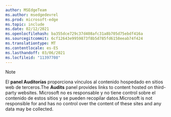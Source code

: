 ```yaml
---
author: MSEdgeTeam
ms.author: msedgedevrel
ms.prod: microsoft-edge
ms.topic: include
ms.date: 02/12/2021
ms.openlocfilehash: ba355dce729c37d408afc31a8b705d75ebdf416a
ms.sourcegitcommit: 6cf12643e9959873f8b5d785fd6158eeab74f424
ms.translationtype: MT
ms.contentlocale: es-ES
ms.lasthandoff: 03/06/2021
ms.locfileid: "11397708"
---
```

> [!NOTE]
> <span data-ttu-id="d4055-101">El **panel Auditorías** proporciona vínculos al contenido hospedado en sitios web de terceros.</span><span class="sxs-lookup"><span data-stu-id="d4055-101">The **Audits** panel provides links to content hosted on third-party websites.</span></span>  <span data-ttu-id="d4055-102">Microsoft no es responsable y no tiene control sobre el contenido de estos sitios y se pueden recopilar datos.</span><span class="sxs-lookup"><span data-stu-id="d4055-102">Microsoft is not responsible for and has no control over the content of these sites and any data may be collected.</span></span>  
> 

<!-- links -->  
